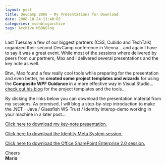 ```yaml
---
layout: post
title: DevCamp 2008 - My Presentations for Download
date: 2008-10-24 11:40:02
categories: msdnblogarchive
tags: Archive MSDNBlog
---
```


Last Tuesday a few of our biggest partners (CSS, Cubido and TechTalk) organized their second DevCamp conference in Vienna... and again I have to say it was a great event. While most of the sessions where delivered by peers from our partners, Max and I delivered several presentations and the key note as well.

 Btw., Max found a few really cool tools while preparing for the presentation and even better, he **created some project templates and wizards** for using the **Composite WPF Guidance** in a more effective way in Visual Studio... [check out his blog](http://blogs.msdn.com/knom) for the project templates and the tools...

 By clicking the links below you can download the presentation material from my sessions. As promised, I will blog a step-by-step introduction to make the .NET - Java / Glassfish WS-Trust / Identity interop-demo working in your machine in a later post...

 [Click here to download my key-note presentation.](http://www.mszcool.com/Blog%20Downloads/2008/200810%20-%20DevCamp%20Key%20Note.pdf)

 [Click here to download the Identity Meta System session.](http://www.mszcool.com/Blog%20Downloads/2008/200810%20-%20DevCamp%20Identity%20MetaSystem%20Presentation.pdf)

 [Click here to download the Office SharePoint Enterprise 2.0 session.](http://www.mszcool.com/Blog%20Downloads/2008/200810%20-%20DevCamp%20Office%20Enterprise%202.0%20Presentation.pdf)

 Cheers   
**Mario**


